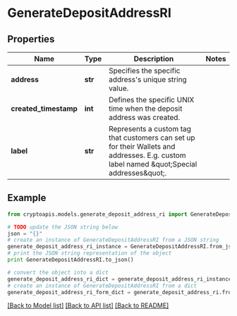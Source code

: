 # GenerateDepositAddressRI


## Properties
Name | Type | Description | Notes
------------ | ------------- | ------------- | -------------
**address** | **str** | Specifies the specific address&#39;s unique string value. | 
**created_timestamp** | **int** | Defines the specific UNIX time when the deposit address was created. | 
**label** | **str** | Represents a custom tag that customers can set up for their Wallets and addresses. E.g. custom label named \&quot;Special addresses\&quot;. | 

## Example

```python
from cryptoapis.models.generate_deposit_address_ri import GenerateDepositAddressRI

# TODO update the JSON string below
json = "{}"
# create an instance of GenerateDepositAddressRI from a JSON string
generate_deposit_address_ri_instance = GenerateDepositAddressRI.from_json(json)
# print the JSON string representation of the object
print GenerateDepositAddressRI.to_json()

# convert the object into a dict
generate_deposit_address_ri_dict = generate_deposit_address_ri_instance.to_dict()
# create an instance of GenerateDepositAddressRI from a dict
generate_deposit_address_ri_form_dict = generate_deposit_address_ri.from_dict(generate_deposit_address_ri_dict)
```
[[Back to Model list]](../README.md#documentation-for-models) [[Back to API list]](../README.md#documentation-for-api-endpoints) [[Back to README]](../README.md)


